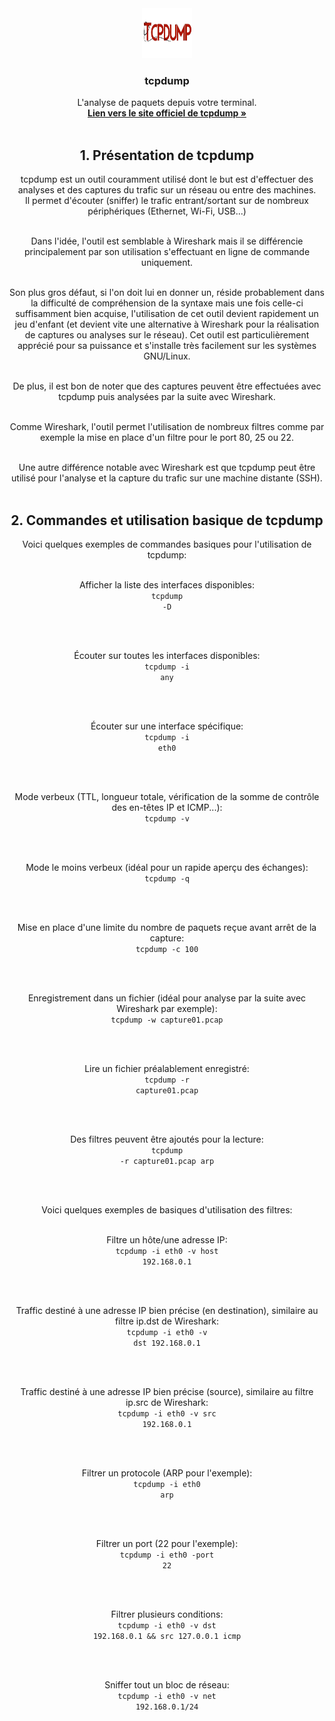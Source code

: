 <div id="top"></div>

<div align="center">
  <a href="https://github.com/franckferman/network-elements-synthesis">
    <img src="https://raw.githubusercontent.com/franckferman/network-elements-synthesis/main/img/tcpdump.png" alt="tcpdump" width="80" height="80">
  </a>

<h3 align="center">tcpdump</h3>

  <p align="center">
    L'analyse de paquets depuis votre terminal.
    <br/>
    <a href="https://www.tcpdump.org/"><strong>Lien vers le site officiel de tcpdump »</strong></a>
    <br/>
	<br/>
  </p>
</div>

<div align="center">
<h2>1. Présentation de tcpdump</h2>

<p>tcpdump est un outil couramment utilisé dont le but est d'effectuer des analyses et des captures du trafic sur un réseau ou entre des machines. <br/>Il permet d'écouter (sniffer) le trafic entrant/sortant sur de nombreux périphériques (Ethernet, Wi-Fi, USB...)<br/><br/>

Dans l'idée, l'outil est semblable à Wireshark mais il se différencie principalement par son utilisation s'effectuant en ligne de commande uniquement.<br/><br/>

Son plus gros défaut, si l'on doit lui en donner un, réside probablement dans la difficulté de compréhension de la syntaxe mais une fois celle-ci suffisamment bien acquise, l'utilisation de cet outil devient rapidement un jeu d'enfant (et devient vite une alternative à Wireshark pour la réalisation de captures ou analyses sur le réseau). Cet outil est particulièrement apprécié pour sa puissance et s'installe très facilement sur les systèmes GNU/Linux.<br/><br/>

De plus, il est bon de noter que des captures peuvent être effectuées avec tcpdump puis analysées par la suite avec Wireshark.<br/><br/>

Comme Wireshark, l'outil permet l'utilisation de nombreux filtres comme par exemple la mise en place d'un filtre pour le port 80, 25 ou 22.<br/><br/>

Une autre différence notable avec Wireshark est que tcpdump peut être utilisé pour l'analyse et la capture du trafic sur une machine distante (SSH).<br/><br/></p>

<div align="center">
<h2>2. Commandes et utilisation basique de tcpdump</h2>

<div align="center">
Voici quelques exemples de commandes basiques pour l'utilisation de tcpdump:<br/><br/>

Afficher la liste des interfaces disponibles:<br/>
<code>tcpdump -D</code>

<br/><br/>

Écouter sur toutes les interfaces disponibles:<br/>
<code>tcpdump -i any</code>

<br/><br/>

Écouter sur une interface spécifique:<br/>
<code>tcpdump -i eth0</code>

<br/><br/>

Mode verbeux (TTL, longueur totale, vérification de la somme de contrôle des en-têtes IP et ICMP...):<br/>
<code>tcpdump -v</code>

<br/><br/>

Mode le moins verbeux (idéal pour un rapide aperçu des échanges):<br/>
<code>tcpdump -q</code>

<br/><br/>

Mise en place d'une limite du nombre de paquets reçue avant arrêt de la capture:<br/>
<code>tcpdump -c 100</code>

<br/><br/>

Enregistrement dans un fichier (idéal pour analyse par la suite avec Wireshark par exemple):<br/>
<code>tcpdump -w capture01.pcap</code>

<br/><br/>

Lire un fichier préalablement enregistré:<br/>
<code>tcpdump -r capture01.pcap</code>

<br/><br/>

Des filtres peuvent être ajoutés pour la lecture:<br/>
<code>tcpdump -r capture01.pcap arp</code>

<br/><br/>

<div align="center">
Voici quelques exemples de basiques d'utilisation des filtres:<br/><br/>

Filtre un hôte/une adresse IP:<br/>
<code>tcpdump -i eth0 -v host 192.168.0.1</code>

<br/><br/>

Traffic destiné à une adresse IP bien précise (en destination), similaire au filtre ip.dst de Wireshark:<br/>
<code>tcpdump -i eth0 -v dst 192.168.0.1</code>

<br/><br/>

Traffic destiné à une adresse IP bien précise (source), similaire au filtre ip.src de Wireshark:<br/>
<code>tcpdump -i eth0 -v src 192.168.0.1</code>

<br/><br/>

Filtrer un protocole (ARP pour l'exemple):<br/>
<code>tcpdump -i eth0 arp</code>

<br/><br/>

Filtrer un port (22 pour l'exemple):<br/>
<code>tcpdump -i eth0 -port 22</code>

<br/><br/>

Filtrer plusieurs conditions:<br/>
<code>tcpdump -i eth0 -v dst 192.168.0.1 && src 127.0.0.1 icmp</code>

<br/><br/>

Sniffer tout un bloc de réseau:<br/>
<code>tcpdump -i eth0 -v net 192.168.0.1/24</code>

<br/><br/>